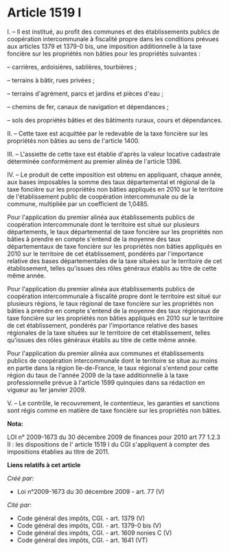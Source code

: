 # Article 1519 I

I. – Il est institué, au profit des communes et des établissements publics de coopération intercommunale à fiscalité propre
dans les conditions prévues aux articles 1379 et 1379-0 bis, une imposition additionnelle à la taxe foncière sur les
propriétés non bâties pour les propriétés suivantes :

– carrières, ardoisières, sablières, tourbières ;

– terrains à bâtir, rues privées ;

– terrains d'agrément, parcs et jardins et pièces d'eau ;

– chemins de fer, canaux de navigation et dépendances ;

– sols des propriétés bâties et des bâtiments ruraux, cours et dépendances.

II. – Cette taxe est acquittée par le redevable de la taxe foncière sur les propriétés non bâties au sens de l'article 1400.

III. – L'assiette de cette taxe est établie d'après la valeur locative cadastrale déterminée conformément au premier alinéa
de l'article 1396.

IV. – Le produit de cette imposition est obtenu en appliquant, chaque année, aux bases imposables la somme des taux
départemental et régional de la taxe foncière sur les propriétés non bâties appliqués en 2010 sur le territoire de
l'établissement public de coopération intercommunale ou de la commune, multipliée par un coefficient de 1,0485.

Pour l'application du premier alinéa aux établissements publics de coopération intercommunale dont le territoire est situé
sur plusieurs départements, le taux départemental de taxe foncière sur les propriétés non bâties à prendre en compte s'entend
de la moyenne des taux départementaux de taxe foncière sur les propriétés non bâties appliqués en 2010 sur le territoire de
cet établissement, pondérés par l'importance relative des bases départementales de la taxe situées sur le territoire de cet
établissement, telles qu'issues des rôles généraux établis au titre de cette même année.

Pour l'application du premier alinéa aux établissements publics de coopération intercommunale à fiscalité propre dont le
territoire est situé sur plusieurs régions, le taux régional de taxe foncière sur les propriétés non bâties à prendre en
compte s'entend de la moyenne des taux régionaux de taxe foncière sur les propriétés non bâties appliqués en 2010 sur le
territoire de cet établissement, pondérés par l'importance relative des bases régionales de la taxe situées sur le territoire
de cet établissement, telles qu'issues des rôles généraux établis au titre de cette même année.

Pour l'application du premier alinéa aux communes et établissements publics de coopération intercommunale dont le territoire
se situe au moins en partie dans la région Ile-de-France, le taux régional s'entend pour cette région du taux de l'année 2009
de la taxe additionnelle à la taxe professionnelle prévue à l'article 1599 quinquies dans sa rédaction en vigueur au 1er
janvier 2009.

V. – Le contrôle, le recouvrement, le contentieux, les garanties et sanctions sont régis comme en matière de taxe foncière
sur les propriétés non bâties.

**Nota:**

LOI n° 2009-1673 du 30 décembre 2009 de finances pour 2010 art 77 1.2.3  II  : les dispositions de l' article 1519 I du CGI
s'appliquent à compter des impositions établies au titre de 2011.

**Liens relatifs à cet article**

_Créé par_:

  - Loi n°2009-1673 du 30 décembre 2009 - art. 77 (V)

_Cité par_:

  - Code général des impôts, CGI. - art. 1379 (V)
  - Code général des impôts, CGI. - art. 1379-0 bis (V)
  - Code général des impôts, CGI. - art. 1609 nonies C (V)
  - Code général des impôts, CGI. - art. 1641 (VT)
